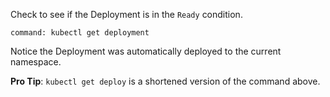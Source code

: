 Check to see if the Deployment is in the `Ready` condition.

```terminal:execute
command: kubectl get deployment
```

Notice the Deployment was automatically deployed to the current namespace.

**Pro Tip**:
`kubectl get deploy` is a shortened version of the command above.
